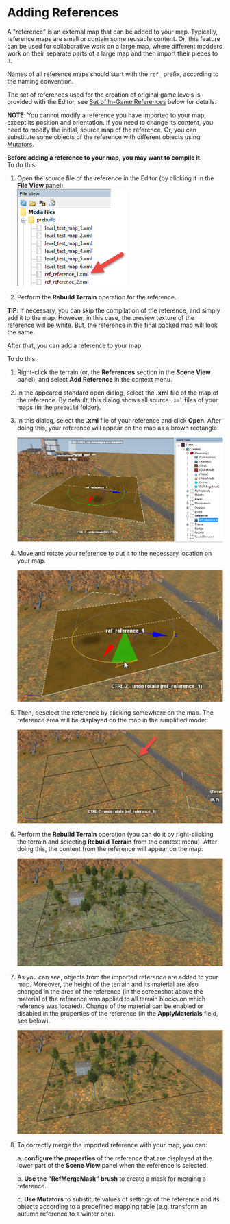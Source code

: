 # Adding References

A "reference" is an external map that can be added to your map. Typically, reference maps are small or contain some reusable content. Or, this feature can be used for collaborative work on a large map, where different modders work on their separate parts of a large map and then import their pieces to it.

Names of all reference maps should start with the `ref_` prefix, according to the naming convention.

The set of references used for the creation of original game levels is provided with the Editor, see [Set of In-Game References](./set_of_ingame_references.md) below for details.

**NOTE**: You cannot modify a reference you have imported to your map, except its position and orientation. If you need to change its content, you need to modify the initial, source map of the reference. Or, you can substitute some objects of the reference with different objects using [Mutators](./usage_of_mutators.md).

**Before adding a reference to your map, you may want to compile it**.  
To do this:

1.  Open the source file of the reference in the Editor (by clicking it in the **File View** panel).  
    ![](./media/image132.png)

2.  Perform the **Rebuild Terrain** operation for the reference.

**TIP**: If necessary, you can skip the compilation of the reference, and simply add it to the map. However, in this case, the preview texture of the reference will be white. But, the reference in the final packed map will look the same.

After that, you can add a reference to your map.

To do this:

1.  Right-click the terrain (or, the **References** section in the **Scene View** panel), and select **Add Reference** in the context menu.

2.  In the appeared standard open dialog, select the **.xml** file of the map of the reference. By default, this dialog shows all source `.xml` files of your maps (in the `prebuild` folder).

3.  In this dialog, select the **.xml** file of your reference and click **Open**.
    After doing this, your reference will appear on the map as a brown rectangle:
    
    ![](./media/image134.png)

4.  Move and rotate your reference to put it to the necessary location on your map.

    ![](./media/image135.png)

5.  Then, deselect the reference by clicking somewhere on the map. The reference area will be displayed on the map in the simplified mode:

    ![](./media/image136.png)

6.  Perform the **Rebuild Terrain** operation (you can do it by right-clicking the terrain and selecting **Rebuild Terrain** from the context menu). After doing this, the content from the reference will appear on the map:

    ![](./media/image137.png)

7.  As you can see, objects from the imported reference are added to your map. Moreover, the height of the terrain and its material are also changed in the area of the reference (in the screenshot above the material of the reference was applied to all terrain blocks on which reference was located). Change of the material can be enabled or disabled in the properties of the reference (in the **ApplyMaterials** field, see below).

    ![](./media/image138.png)

8.  To correctly merge the imported reference with your map, you can:

    a.  **configure the properties** of the reference that are displayed at the lower part of the **Scene View** panel when the reference is selected.

    b.  **Use the "RefMergeMask" brush** to create a mask for merging a reference.

    c.  **Use Mutators** to substitute values of settings of the reference and its objects according to a predefined mapping table (e.g. transform an autumn reference to a winter one).

